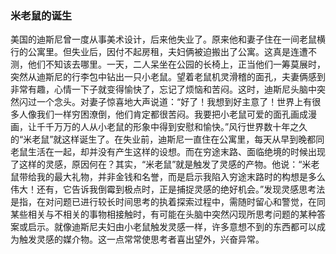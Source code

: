 ### 米老鼠的诞生

美国的迪斯尼曾一度从事美术设计，后来他失业了。原来他和妻子住在一间老鼠横行的公寓里。但失业后，因付不起房租，夫妇俩被迫搬出了公寓。这真是连遭不测，他们不知该去哪里。一天，二人呆坐在公园的长椅上，正当他们一筹莫展时，突然从迪斯尼的行李包中钻出一只小老鼠。望着老鼠机灵滑稽的面孔，夫妻俩感到非常有趣，心情一下子就变得愉快了，忘记了烦恼和苦闷。这时，迪斯尼头脑中突然闪过一个念头。对妻子惊喜地大声说道：“好了！我想到好主意了！世界上有很多人像我们一样穷困潦倒，他们肯定都很苦闷。我要把小老鼠可爱的面孔画成漫画，让千千万万的人从小老鼠的形象中得到安慰和愉快。”风行世界数十年之久的“米老鼠”就这样诞生了。在失业前，迪斯尼一直住在公寓里，每天从早到晚都同老鼠生活在一起，却并没有产生这样的设想。而在穷途末路、面临绝境的时候出现了这样的灵感，原因何在？其实，“米老鼠”就是触发了灵感的产物。他说：“米老鼠带给我的最大礼物，并非金钱和名誉，而是启示我陷入穷途末路时的构想是多么伟大！还有，它告诉我倒霉到极点时，正是捕捉灵感的绝好机会。”发现灵感思考法是指，在对问题已进行较长时间思考的执着探索过程中，需随时留心和警觉，在同某些相关与不相关的事物相接触时，有可能在头脑中突然闪现所思考问题的某种答案或启示。就像迪斯尼夫妇由小老鼠触发灵感一样，许多意想不到的东西都可以成为触发灵感的媒介物。这一点常常使思考者喜出望外，兴奋异常。